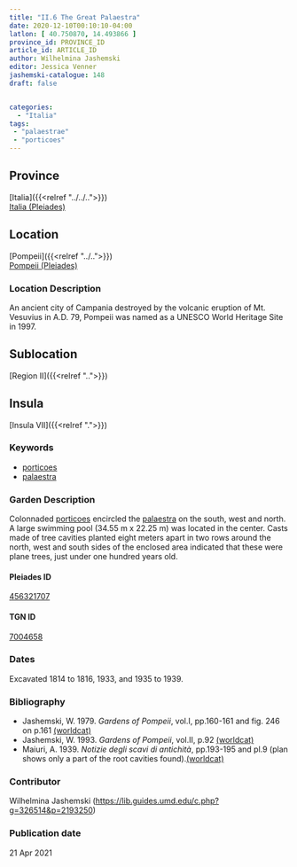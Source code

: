 ```yaml
---
title: "II.6 The Great Palaestra"
date: 2020-12-10T00:10:10-04:00
latlon: [ 40.750870, 14.493866 ]
province_id: PROVINCE_ID
article_id: ARTICLE_ID
author: Wilhelmina Jashemski
editor: Jessica Venner
jashemski-catalogue: 148
draft: false


categories:
  - "Italia"
tags:
 - "palaestrae"
 - "porticoes"
---
```


## Province
[Italia]({{<relref "../../..">}}) \
[Italia (Pleiades)](https://pleiades.stoa.org/places/1052)

## Location
[Pompeii]({{<relref "../..">}}) \
[Pompeii (Pleiades)](https://pleiades.stoa.org/places/433032)


### Location Description
An ancient city of Campania destroyed by the volcanic eruption of Mt. Vesuvius in A.D. 79, Pompeii was named as a UNESCO World Heritage Site in 1997.

## Sublocation
[Region II]({{<relref "..">}})
## Insula
[Insula VII]({{<relref ".">}})


### Keywords
 - [porticoes](http://vocab.getty.edu/page/aat/300004145)
 - [palaestra](http://vocab.getty.edu/page/aat/300007301)


### Garden Description
Colonnaded [porticoes](http://vocab.getty.edu/page/aat/300004145) encircled the [palaestra](http://vocab.getty.edu/page/aat/300007301) on the south, west and north. A large swimming pool (34.55 m x 22.25 m) was located in the center. Casts made of tree cavities planted eight meters apart in two rows around the north, west and south sides of the enclosed area indicated that these were plane trees, just under one hundred years old.

<!--### Plans
{{< figure src="../../../images/fig._61,_plan_of_region_ii,_insula_vii.png" alt="Fig. 61, Plan of Region II, insula vii, plan in Maiuri, NSc(1939), pl.9" title="Fig. 61, Plan of Region II, insula vii, plan in Maiuri, NSc(1939), pl.9" >}}-->

#### Pleiades ID
[456321707](https://pleiades.stoa.org/places/456321707)

#### TGN ID
[7004658](http://vocab.getty.edu/page/tgn/7004658)

### Dates
Excavated 1814 to 1816, 1933, and 1935 to 1939.

### Bibliography
* Jashemski, W. 1979. *Gardens of Pompeii*, vol.I, pp.160-161 and fig. 246 on p.161  [(worldcat)](http://www.worldcat.org/oclc/884024123)
* Jashemski, W. 1993. *Gardens of Pompeii*, vol.II, p.92 [(worldcat)](http://www.worldcat.org/oclc/921816405)
* Maiuri, A. 1939. *Notizie degli scavi di antichità*, pp.193-195 and pl.9 (plan shows only a part of the root cavities found).[(worldcat)](http://www.worldcat.org/oclc/1646037)


### Contributor
Wilhelmina Jashemski (https://lib.guides.umd.edu/c.php?g=326514&p=2193250)

### Publication date

21 Apr 2021
